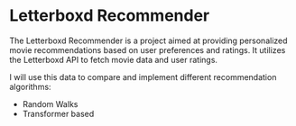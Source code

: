 # Letterboxd Recommender

The Letterboxd Recommender is a project aimed at providing personalized movie recommendations based on user preferences and ratings. It utilizes the Letterboxd API to fetch movie data and user ratings. 

I will use this data to compare and implement different recommendation algorithms:
- Random Walks
- Transformer based

